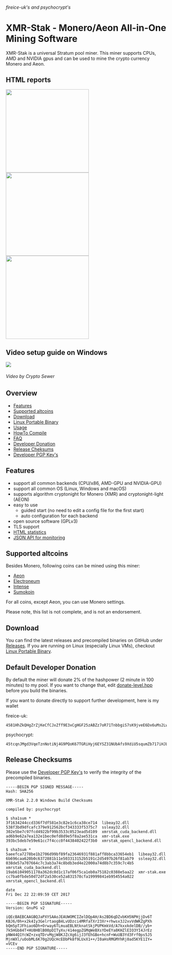 ###### fireice-uk's and psychocrypt's
# XMR-Stak - Monero/Aeon All-in-One Mining Software

XMR-Stak is a universal Stratum pool miner. This miner supports CPUs, AMD and NVIDIA gpus and can be used to mine the crypto currency Monero and Aeon.

## HTML reports
<img src="https://gist.githubusercontent.com/fireice-uk/2da301131ac01695ff79539a27b81d68/raw/4c09cdeee86f94df2e9dd86b927e64aded6184f5/xmr-stak-cpu-hashrate.png" width="260"> <img src="https://gist.githubusercontent.com/fireice-uk/2da301131ac01695ff79539a27b81d68/raw/4c09cdeee86f94df2e9dd86b927e64aded6184f5/xmr-stak-cpu-results.png" width="260"> <img src="https://gist.githubusercontent.com/fireice-uk/2da301131ac01695ff79539a27b81d68/raw/4c09cdeee86f94df2e9dd86b927e64aded6184f5/xmr-stak-cpu-connection.png" width="260">

## Video setup guide on Windows

[<img src="https://gist.githubusercontent.com/fireice-uk/3621b179d56f57a8ead6303d8e415cf6/raw/3215c7a8078a038efb14b8dd8fc2ba0a7731605c/vidguidetmb.jpg">](https://www.youtube.com/watch?v=m9XFoQvLH8Y)
###### Video by Crypto Sewer

## Overview
* [Features](#features)
* [Supported altcoins](#supported-altcoins)
* [Download](#download)
* [Linux Portable Binary](doc/Linux_deployment.md)
* [Usage](doc/usage.md)
* [HowTo Compile](doc/compile.md)
* [FAQ](doc/FAQ.md)
* [Developer Donation](#default-developer-donation)
* [Release Cheksums](#release-checksums)
* [Developer PGP Key's](doc/pgp_keys.md)

## Features

- support all common backends (CPU/x86, AMD-GPU and NVIDIA-GPU)
- support all common OS (Linux, Windows and macOS)
- supports algorithm cryptonight for Monero (XMR) and cryptonight-light (AEON)
- easy to use
  - guided start (no need to edit a config file for the first start)
  - auto configuration for each backend
- open source software (GPLv3)
- TLS support
- [HTML statistics](doc/usage.md#html-and-json-api-report-configuraton)
- [JSON API for monitoring](doc/usage.md#html-and-json-api-report-configuraton)

## Supported altcoins

Besides Monero, following coins can be mined using this miner:

- [Aeon](http://www.aeon.cash/)
- [Electroneum](https://electroneum.com)
- [Intense](https://intensecoin.com)
- [Sumokoin](https://www.sumokoin.org)

For all coins, except Aeon, you can use Monero settings.

Please note, this list is not complete, and is not an endorsement.

## Download

You can find the latest releases and precompiled binaries on GitHub under [Releases](https://github.com/fireice-uk/xmr-stak/releases).
If you are running on Linux (especially Linux VMs), checkout [Linux Portable Binary](doc/Linux_deployment.md).

## Default Developer Donation

By default the miner will donate 2% of the hashpower (2 minute in 100 minutes) to my pool. If you want to change that, edit [donate-level.hpp](xmrstak/donate-level.hpp) before you build the binaries.

If you want to donate directly to support further development, here is my wallet

fireice-uk:
```
4581HhZkQHgZrZjKeCfCJxZff9E3xCgHGF25zABZz7oR71TnbbgiS7sK9jveE6Dx6uMs2LwszDuvQJgRZQotdpHt1fTdDhk
```

psychocrypt:
```
45tcqnJMgd3VqeTznNotiNj4G9PQoK67TGRiHyj6EYSZ31NUbAfs9XdiU5squmZb717iHJLxZv3KfEw8jCYGL5wa19yrVCn
```

## Release Checksums

Please use the [Developer PGP Key's](doc/pgp_keys.md) to verify the integrity of the precompiled binaries.

```
-----BEGIN PGP SIGNED MESSAGE-----
Hash: SHA256

XMR-Stak 2.2.0 Windows Build Checksums

compiled by: psychocrypt

$ sha1sum *
3f1634244ccd336f7df581e3c82e1c6ca38ce714  libeay32.dll
538f3bd9dfcafc379e912562bcf343333f5375c7  ssleay32.dll
302e5be7c97fcd4922bf99b3533c0523ead5d109  xmrstak_cuda_backend.dll
ad6b9e62a7ea132e1bec0efd8d9e5f8a2ae531ca  xmr-stak.exe
393bc5deb7e59e61cc7f4ccc0f4438402422f3b0  xmrstak_opencl_backend.dll

$ sha3sum *
5aeefca7278be1b2706d99bf89fa23646931f881aff8bbca33654eb1  libeay32.dll
6b696caa620b0c6372881b11e503313152b5191c2d5497b26f81ab79  ssleay32.dll
038de57a707664c7c3ab3a74c8bdb3ed4e22000a74d8b7c359c7c4b5  xmrstak_cuda_backend.dll
19ab61049051178a362dc0d1c17af06f5ca1eb0a75182c0388e5aa22  xmr-stak.exe
cc7ba0fbde50d72df2a530ce52a831578cfa19999841eb954554a022  xmrstak_opencl_backend.dll

date
Fri Dec 22 22:09:59 CET 2017

-----BEGIN PGP SIGNATURE-----
Version: GnuPG v2

iQEcBAEBCAAGBQJaPXYSAAoJEAUWOMCIZelDQpAH/As2BD6qDZvbKH5NPHjjDv6T
KBJ6/0h+x2k4Iy3GelrtaogB4LvUDzci4MRfaTXr23Xr+rhwsx3J2xvVdWKZgPXh
bQm5pTJFhiao6Dh+Orway6TLmuaEBLNtknatSkjPUPKmkVd/A7kxxkdelDB//yb+
7k5HGb84T+HU8HBlB00pDITyXv/414egpZGMqWeBXsYDeEYa8KHZlEIO3YI4JrEz
pNW44Q1YcWZ+zxqTDrvMgjW8KJZcXg6ijJ3fEhGBo+hcnF+WuUB3Yd3Frf0ps5J5
MjnWXl/uOobML6K70g2UQcHcEDbPk8f9LUxX1++/I0aHsRMGMYhRj0ad5KYE1IY=
=VCEv
-----END PGP SIGNATURE-----
```
